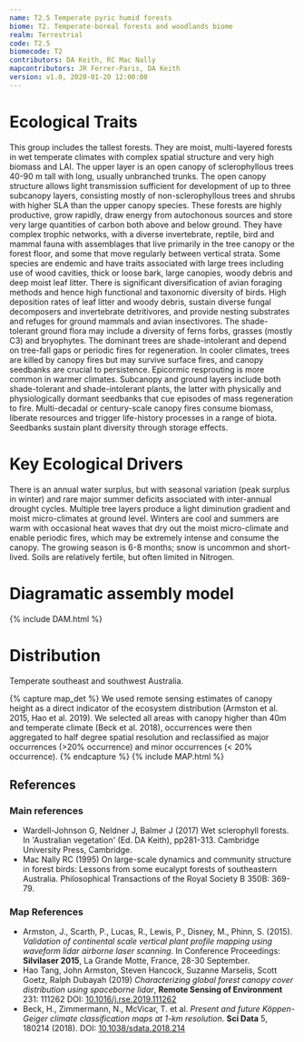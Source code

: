 ```yaml
---
name: T2.5 Temperate pyric humid forests
biome: T2. Temperate-boreal forests and woodlands biome
realm: Terrestrial
code: T2.5
biomecode: T2
contributors: DA Keith, RC Mac Nally
mapcontributors: JR Ferrer-Paris, DA Keith
version: v1.0, 2020-01-20 12:00:00
---
```

# Ecological Traits
 
This group includes the tallest forests. They are moist, multi-layered forests in wet temperate climates with complex spatial structure and very high biomass and LAI. The upper layer is an open canopy of sclerophyllous trees 40-90 m tall with long, usually unbranched trunks. The open canopy structure allows light transmission sufficient for development of up to three subcanopy layers, consisting mostly of non-sclerophyllous trees and shrubs with higher SLA than the upper canopy species. These forests are highly productive, grow rapidly, draw energy from autochonous sources and store very large quantities of carbon both above and below ground. They have complex trophic networks, with a diverse invertebrate, reptile, bird and mammal fauna with assemblages that live primarily in the tree canopy or the forest floor, and some that move regularly between vertical strata. Some species are endemic and have traits associated with large trees including use of wood cavities, thick or loose bark, large canopies, woody debris and deep moist leaf litter. There is significant diversification of avian foraging methods and hence high functional and taxonomic diversity of birds. High deposition rates of leaf litter and woody debris, sustain diverse fungal decomposers and invertebrate detritivores, and provide nesting substrates and refuges for ground mammals and avian insectivores. The shade-tolerant ground flora may include a diversity of ferns forbs, grasses (mostly C3) and bryophytes. The dominant trees are shade-intolerant and depend on tree-fall gaps or periodic fires for regeneration. In cooler climates, trees are killed by canopy fires but may survive surface fires, and canopy seedbanks are crucial to persistence. Epicormic resprouting is more common in warmer climates. Subcanopy and ground layers include both shade-tolerant and shade-intolerant plants, the latter with physically and physiologically dormant seedbanks that cue episodes of mass regeneration to fire. Multi-decadal or century-scale canopy fires consume biomass, liberate resources and trigger life-history processes in a range of biota.  Seedbanks sustain plant diversity through storage effects.
 
# Key Ecological Drivers
 
There is an annual water surplus, but with seasonal variation (peak surplus in winter) and rare major summer deficits associated with inter-annual drought cycles.  Multiple tree layers produce a light diminution gradient and moist micro-climates at ground level. Winters are cool and summers are warm with occasional heat waves that dry out the moist micro-climate and enable periodic fires, which may be extremely intense and consume the canopy. The growing season is 6-8 months; snow is uncommon and short-lived. Soils are relatively fertile, but often limited in Nitrogen.
 
# Diagramatic assembly model
 
{% include DAM.html %}
 
# Distribution
 
Temperate southeast and southwest Australia.

{% capture map_det %}
We used remote sensing estimates of canopy height as a direct indicator of the ecosystem distribution (Armston et al. 2015, Hao et al. 2019). We selected all areas with canopy higher than 40m and temperate climate (Beck et al. 2018), occurrences were then aggregated to half degree spatial resolution and reclassified as major occurrences (>20% occurrence) and minor occurrences (< 20% occurrence).
{% endcapture %}
{% include MAP.html %}

## References
### Main references
* Wardell-Johnson G, Neldner J, Balmer J (2017) Wet sclerophyll forests. In 'Australian vegetation' (Ed. DA Keith), pp281-313. Cambridge University Press, Cambridge.
* Mac Nally RC (1995) On large-scale dynamics and community structure in forest birds: Lessons from some eucalypt forests of southeastern Australia. Philosophical Transactions of the Royal Society B 350B: 369-79.
### Map References
* Armston, J., Scarth, P., Lucas, R., Lewis, P., Disney, M., Phinn, S. (2015). *Validation of continental scale vertical plant profile mapping using waveform lidar airborne laser scanning*. In Conference Proceedings: **Silvilaser 2015**, La Grande Motte, France, 28-30 September.
* Hao Tang, John Armston, Steven Hancock, Suzanne Marselis, Scott Goetz, Ralph Dubayah (2019) *Characterizing global forest canopy cover distribution using spaceborne lidar*, **Remote Sensing of Environment** 231: 111262 DOI: [10.1016/j.rse.2019.111262](https://doi.org/10.1016/j.rse.2019.111262)
* Beck, H., Zimmermann, N., McVicar, T. et al. *Present and future Köppen-Geiger climate classification maps at 1-km resolution*. **Sci Data** 5, 180214 (2018). DOI: [10.1038/sdata.2018.214](https://doi.org/10.1038/sdata.2018.214)

